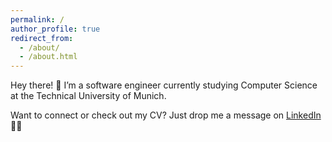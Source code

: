 ```yaml
---
permalink: /
author_profile: true
redirect_from: 
  - /about/
  - /about.html
---
```


Hey there! 👋
I’m a software engineer currently studying Computer Science at the Technical University of Munich.

Want to connect or check out my CV? Just drop me a message on [LinkedIn](https://www.linkedin.com/in/florian-glombik/) 💬📄
